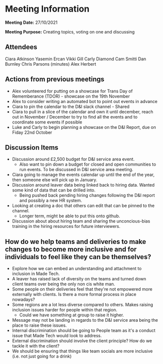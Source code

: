 # Meeting Information

**Meeting Date:** 27/10/2021

**Meeting Purpose:** Creating topics, voting on one and discussing

## Attendees

Ciara Atkinson
Yasemin Ercan
Vikki Gill
Carly Diamond
Cam Smitti
Dan Burnley
Chris Parsons (minutes)
Alex Herbert

## Actions from previous meetings

- Alex volunteered for putting on a showcase for Trans Day of Rememberance (TDOR) - showcase on the 19th November
- Alex to consider writing an automated bot to point out events in advance
- Ciara to pin the calendar to the D&I slack channel - Shared
- Ciara to pull in a slice of the calendar and own it until december, reach out in November / December to try to find all the events and to coordinate some events if possible
- Luke and Carly to begin planning a showcase on the D&I Report, due on Fiday 22nd October

## Discussion Items

- Discussion around £2,500 budget for D&I service area event.
  - Also want to pin down a budget for closed and open communities to run events. To be discussed in D&I service area meeting.
- Ciara going to manage the events calendar up until the end of the year, then someone else will pick up in January.
- Discussion around leaver data being linked back to hiring data. Wanted some kind of data that can be drilled into.
  - Being pushed back pending hiring changes following the D&I report and possibly a new HR system.
- Looking at creating a doc that others can edit that can be pinned to the channel.
  - Longer term, might be able to put this onto github.
- Discussion about about hiring team and sharing the unconcious-bias training in the hiring resources for future interviewers.

## How do we help teams and deliveries to make changes to become more inclusive and for individuals to feel like they can be themselves?

- Explore how we can embed an understanding and attachment to inclusion in Made Tech.
- A leaver has raised lack of diversity on the teams and turned down client teams over being the only non cis white man.
- Some people on their deliveries feel that they're not empowered more externally with clients. Is there a more formal process in place nowadays?
- Some regions are a lot less diverse compared to others. Makes raising inclusion issues harder for people within that region.
  - Could we have something at group to raise it higher.
- Message may not be landing in regards to the D&I service area being the place to raise these issues.
- Internal discrimination should be going to People team as it's a conduct issue that Made Tech would look to address.
- External discrimination should involve the client principle? How do we tackle it with the client?
- We should be ensuring that things like team socials are more inclusive (i.e. not just going for a drink)
